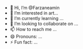 - 👋 Hi, I’m @Farzaneamin
- 👀 I’m interested in art...
- 🌱 I’m currently learning ...
- 💞️ I’m looking to collaborate on ...
- 📫 How to reach me ...
- 😄 Pronouns: ...
- ⚡ Fun fact: ...

<!---
Farzaneamin/Farzaneamin is a ✨ special ✨ repository because its `README.md` (this file) appears on your GitHub profile.
You can click the Preview link to take a look at your changes.
--->
